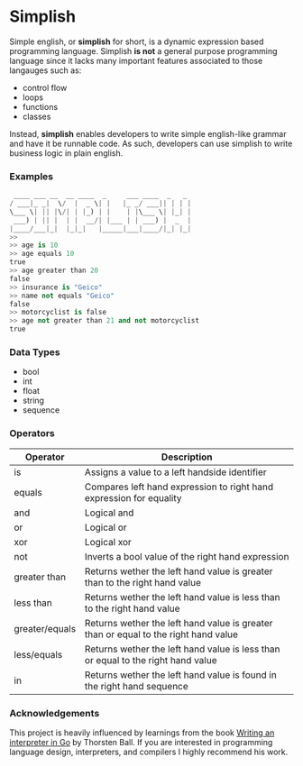 Simplish
========

Simple english, or **simplish** for short, is a dynamic expression based programming language.
Simplish **is not** a general purpose programming language since it lacks many
important features associated to those langauges such as:

* control flow
* loops
* functions
* classes

Instead, **simplish** enables developers to write simple english-like grammar and have it be runnable code. As such, developers can use simplish to write business logic in plain english.

### Examples
```python
 ____ ___ __  __ ____  _     ___ ____  _   _
/ ___|_ _|  \/  |  _ \| |   |_ _/ ___|| | | |
\___ \| || |\/| | |_) | |    | |\___ \| |_| |
 ___) | || |  | |  __/| |___ | | ___) |  _  |
|____/___|_|  |_|_|   |_____|___|____/|_| |_|
>> 
>> age is 10
>> age equals 10
true
>> age greater than 20
false
>> insurance is "Geico"
>> name not equals "Geico"
false
>> motorcyclist is false
>> age not greater than 21 and not motorcyclist
true
```
### Data Types

* bool
* int
* float
* string
* sequence

### Operators

| Operator  | Description                                    | 
|-----------|------------------------------------------------|
| is        | Assigns a value to a left handside identifier   |
| equals    | Compares left hand expression to right hand expression for equality |
| and       | Logical and |
| or        | Logical or  |
| xor       | Logical xor |
| not       | Inverts a bool value of the right hand expression |
| greater than | Returns wether the left hand value is greater than to the right hand value |
| less than | Returns wether the left hand value is less than to the right hand value |
| greater/equals | Returns wether the left hand value is greater than or equal to the right hand value |
| less/equals | Returns wether the left hand value is less than or equal to the right hand value |
| in | Returns wether the left hand value is found in the right hand sequence |

### Acknowledgements

This project is heavily influenced by learnings from the book [Writing an interpreter in Go](https://interpreterbook.com/) by Thorsten Ball. If you are interested in 
programming language design, interpreters, and compilers I highly recommend his work.

